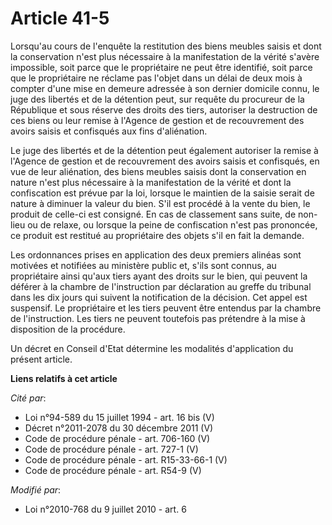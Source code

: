 # Article 41-5

Lorsqu'au cours de l'enquête la restitution des biens meubles saisis et dont la conservation n'est plus nécessaire à la
manifestation de la vérité s'avère impossible, soit parce que le propriétaire ne peut être identifié, soit parce que le
propriétaire ne réclame pas l'objet dans un délai de deux mois à compter d'une mise en demeure adressée à son dernier
domicile connu, le juge des libertés et de la détention peut, sur requête du procureur de la République et sous réserve des
droits des tiers, autoriser la destruction de ces biens ou leur remise à l'Agence de gestion et de recouvrement des avoirs
saisis et confisqués aux fins d'aliénation.

Le juge des libertés et de la détention peut également autoriser la remise à l'Agence de gestion et de recouvrement des
avoirs saisis et confisqués, en vue de leur aliénation, des biens meubles saisis dont la conservation en nature n'est plus
nécessaire à la manifestation de la vérité et dont la confiscation est prévue par la loi, lorsque le maintien de la saisie
serait de nature à diminuer la valeur du bien. S'il est procédé à la vente du bien, le produit de celle-ci est consigné. En
cas de classement sans suite, de non-lieu ou de relaxe, ou lorsque la peine de confiscation n'est pas prononcée, ce produit
est restitué au propriétaire des objets s'il en fait la demande.

Les ordonnances prises en application des deux premiers alinéas sont motivées et notifiées au ministère public et, s'ils sont
connus, au propriétaire ainsi qu'aux tiers ayant des droits sur le bien, qui peuvent la déférer à la chambre de l'instruction
par déclaration au greffe du tribunal dans les dix jours qui suivent la notification de la décision. Cet appel est suspensif.
Le propriétaire et les tiers peuvent être entendus par la chambre de l'instruction. Les tiers ne peuvent toutefois pas
prétendre à la mise à disposition de la procédure.

Un décret en Conseil d'Etat détermine les modalités d'application du présent article.

**Liens relatifs à cet article**

_Cité par_:

  - Loi n°94-589 du 15 juillet 1994 - art. 16 bis (V)
  - Décret n°2011-2078 du 30 décembre 2011 (V)
  - Code de procédure pénale - art. 706-160 (V)
  - Code de procédure pénale - art. 727-1 (V)
  - Code de procédure pénale - art. R15-33-66-1 (V)
  - Code de procédure pénale - art. R54-9 (V)

_Modifié par_:

  - Loi n°2010-768 du 9 juillet 2010 - art. 6
